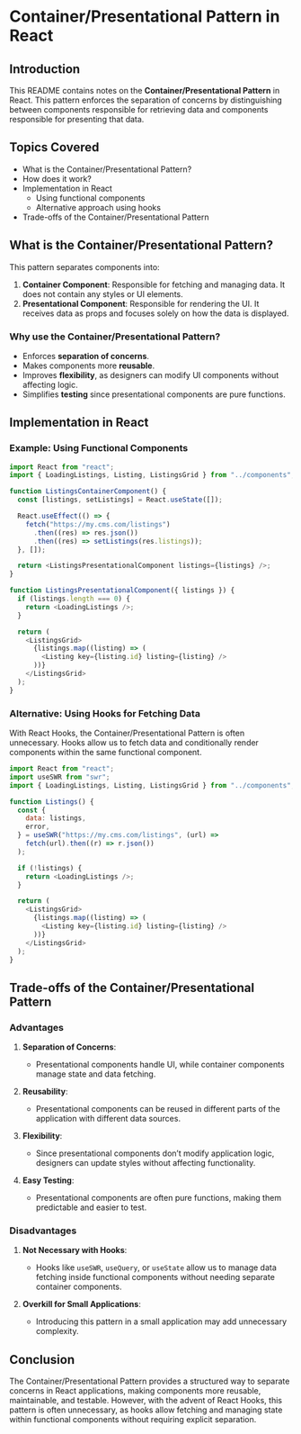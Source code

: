 # Container/Presentational Pattern in React

## Introduction
This README contains notes on the **Container/Presentational Pattern** in React. This pattern enforces the separation of concerns by distinguishing between components responsible for retrieving data and components responsible for presenting that data.

## Topics Covered
- What is the Container/Presentational Pattern?
- How does it work?
- Implementation in React
  - Using functional components
  - Alternative approach using hooks
- Trade-offs of the Container/Presentational Pattern

## What is the Container/Presentational Pattern?
This pattern separates components into:
1. **Container Component**: Responsible for fetching and managing data. It does not contain any styles or UI elements.
2. **Presentational Component**: Responsible for rendering the UI. It receives data as props and focuses solely on how the data is displayed.

### Why use the Container/Presentational Pattern?
- Enforces **separation of concerns**.
- Makes components more **reusable**.
- Improves **flexibility**, as designers can modify UI components without affecting logic.
- Simplifies **testing** since presentational components are pure functions.

## Implementation in React

### Example: Using Functional Components
```javascript
import React from "react";
import { LoadingListings, Listing, ListingsGrid } from "../components";

function ListingsContainerComponent() {
  const [listings, setListings] = React.useState([]);

  React.useEffect(() => {
    fetch("https://my.cms.com/listings")
      .then((res) => res.json())
      .then((res) => setListings(res.listings));
  }, []);

  return <ListingsPresentationalComponent listings={listings} />;
}

function ListingsPresentationalComponent({ listings }) {
  if (listings.length === 0) {
    return <LoadingListings />;
  }

  return (
    <ListingsGrid>
      {listings.map((listing) => (
        <Listing key={listing.id} listing={listing} />
      ))}
    </ListingsGrid>
  );
}
```

### Alternative: Using Hooks for Fetching Data
With React Hooks, the Container/Presentational Pattern is often unnecessary. Hooks allow us to fetch data and conditionally render components within the same functional component.

```javascript
import React from "react";
import useSWR from "swr";
import { LoadingListings, Listing, ListingsGrid } from "../components";

function Listings() {
  const {
    data: listings,
    error,
  } = useSWR("https://my.cms.com/listings", (url) =>
    fetch(url).then((r) => r.json())
  );

  if (!listings) {
    return <LoadingListings />;
  }

  return (
    <ListingsGrid>
      {listings.map((listing) => (
        <Listing key={listing.id} listing={listing} />
      ))}
    </ListingsGrid>
  );
}
```

## Trade-offs of the Container/Presentational Pattern

### Advantages
1. **Separation of Concerns**:  
   - Presentational components handle UI, while container components manage state and data fetching.

2. **Reusability**:  
   - Presentational components can be reused in different parts of the application with different data sources.

3. **Flexibility**:  
   - Since presentational components don’t modify application logic, designers can update styles without affecting functionality.

4. **Easy Testing**:  
   - Presentational components are often pure functions, making them predictable and easier to test.

### Disadvantages
1. **Not Necessary with Hooks**:  
   - Hooks like `useSWR`, `useQuery`, or `useState` allow us to manage data fetching inside functional components without needing separate container components.

2. **Overkill for Small Applications**:  
   - Introducing this pattern in a small application may add unnecessary complexity.

## Conclusion
The Container/Presentational Pattern provides a structured way to separate concerns in React applications, making components more reusable, maintainable, and testable. However, with the advent of React Hooks, this pattern is often unnecessary, as hooks allow fetching and managing state within functional components without requiring explicit separation.

